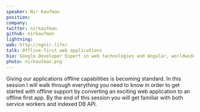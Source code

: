 ```yaml
---
speaker: Nir Kaufman
position:
company:
twitter: nirkaufman
github: nirkaufman
lightning:
web: http://ngnir.life/
talk: Offline-first web applications
bio: Google Developer Expert in web technologies and Angular, worldwide conference speaker, workshop mentor and tech community activist. Author of 2 books about Angular, the founder of the ‘’Frontend Band” - The first open-source real rock n roll band! Principal Frontend Consultant at 500Tech, a top front-end consultancy in NYC.
photo: nirkaufman.png
---
```

Giving our applications offline capabilities is becoming standard. In this session I will walk through everything you need to know in order to get started with offline support by converting an exciting web application to an offline first app. By the end of this session you will get familiar with both service workers and indexed DB API. 
